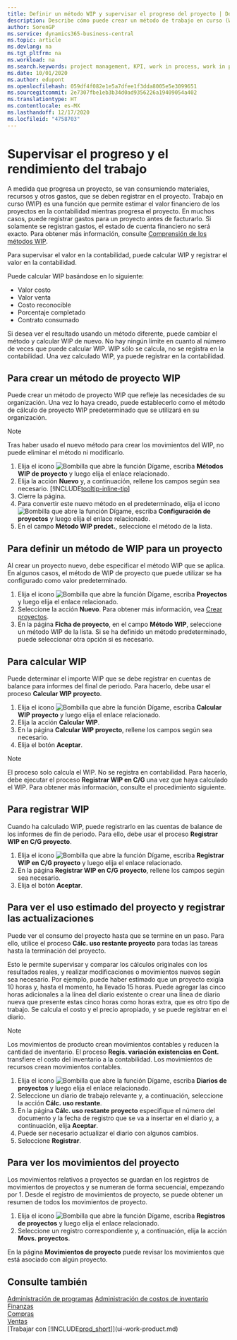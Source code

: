 ```yaml
---
title: Definir un método WIP y supervisar el progreso del proyecto | Documentos de Microsoft
description: Describe cómo puede crear un método de trabajo en curso (WIP) y calcular el WIP para estimar el valor financiero de los trabajos mientras están en progreso.
author: SorenGP
ms.service: dynamics365-business-central
ms.topic: article
ms.devlang: na
ms.tgt_pltfrm: na
ms.workload: na
ms.search.keywords: project management, KPI, work in process, work in progress
ms.date: 10/01/2020
ms.author: edupont
ms.openlocfilehash: 059df4f082e1e5a7dfee1f3dda8005e5e3099651
ms.sourcegitcommit: 2e7307fbe1eb3b34d0ad9356226a19409054a402
ms.translationtype: HT
ms.contentlocale: es-MX
ms.lasthandoff: 12/17/2020
ms.locfileid: "4758703"
---
```

# <a name="monitor-job-progress-and-performance"></a>Supervisar el progreso y el rendimiento del trabajo
A medida que progresa un proyecto, se van consumiendo materiales, recursos y otros gastos, que se deben registrar en el proyecto. Trabajo en curso (WIP) es una función que permite estimar el valor financiero de los proyectos en la contabilidad mientras progresa el proyecto. En muchos casos, puede registrar gastos para un proyecto antes de facturarlo. Si solamente se registran gastos, el estado de cuenta financiero no será exacto. Para obtener más información, consulte [Comprensión de los métodos WIP](projects-understanding-wip.md).

Para supervisar el valor en la contabilidad, puede calcular WIP y registrar el valor en la contabilidad.

Puede calcular WIP basándose en lo siguiente:

* Valor costo
* Valor venta
* Costo reconocible
* Porcentaje completado
* Contrato consumado

Si desea ver el resultado usando un método diferente, puede cambiar el método y calcular WIP de nuevo. No hay ningún límite en cuanto al número de veces que puede calcular WIP. WIP sólo se calcula, no se registra en la contabilidad. Una vez calculado WIP, ya puede registrar en la contabilidad.

## <a name="to-create-a-job-wip-method"></a>Para crear un método de proyecto WIP
Puede crear un método de proyecto WIP que refleje las necesidades de su organización. Una vez lo haya creado, puede establecerlo como el método de cálculo de proyecto WIP predeterminado que se utilizará en su organización.  

> [!NOTE]
> Tras haber usado el nuevo método para crear los movimientos del WIP, no puede eliminar el método ni modificarlo.  

1. Elija el icono ![Bombilla que abre la función Dígame](media/ui-search/search_small.png "Dígame qué desea hacer"), escriba **Métodos WIP de proyecto** y luego elija el enlace relacionado.  
2. Elija la acción **Nuevo** y, a continuación, rellene los campos según sea necesario. [!INCLUDE[tooltip-inline-tip](includes/tooltip-inline-tip_md.md)]  
3. Cierre la página.   
4. Para convertir este nuevo método en el predeterminado, elija el icono ![Bombilla que abre la función Dígame](media/ui-search/search_small.png "Dígame qué desea hacer"), escriba **Configuración de proyectos** y luego elija el enlace relacionado.  
5. En el campo **Método WIP predet.**, seleccione el método de la lista.

## <a name="to-define-a-wip-method-for-a-job"></a>Para definir un método de WIP para un proyecto
Al crear un proyecto nuevo, debe especificar el método WIP que se aplica. En algunos casos, el método de WIP de proyecto que puede utilizar se ha configurado como valor predeterminado.

1. Elija el icono ![Bombilla que abre la función Dígame](media/ui-search/search_small.png "Dígame qué desea hacer"), escriba **Proyectos** y luego elija el enlace relacionado.
2. Seleccione la acción **Nuevo**. Para obtener más información, vea [Crear proyectos](projects-how-create-jobs.md).  
3. En la página **Ficha de proyecto**, en el campo **Método WIP**, seleccione un método WIP de la lista. Si se ha definido un método predeterminado, puede seleccionar otra opción si es necesario.  

## <a name="to-calculate-wip"></a>Para calcular WIP
Puede determinar el importe WIP que se debe registrar en cuentas de balance para informes del final de periodo. Para hacerlo, debe usar el proceso **Calcular WIP proyecto**.  

1. Elija el icono ![Bombilla que abre la función Dígame](media/ui-search/search_small.png "Dígame qué desea hacer"), escriba **Calcular WIP proyecto** y luego elija el enlace relacionado.  
2. Elija la acción **Calcular WIP**.
3. En la página **Calcular WIP proyecto**, rellene los campos según sea necesario.
4. Elija el botón **Aceptar**.  

> [!NOTE]  
>   El proceso solo calcula el WIP. No se registra en contabilidad. Para hacerlo, debe ejecutar el proceso **Registrar WIP en C/G** una vez que haya calculado el WIP. Para obtener más información, consulte el procedimiento siguiente.

## <a name="to-post-wip"></a>Para registrar WIP
Cuando ha calculado WIP, puede registrarlo en las cuentas de balance de los informes de fin de periodo. Para ello, debe usar el proceso **Registrar WIP en C/G proyecto**.

1. Elija el icono ![Bombilla que abre la función Dígame](media/ui-search/search_small.png "Dígame qué desea hacer"), escriba **Registrar WIP en C/G proyecto** y luego elija el enlace relacionado.  
2. En la página **Registrar WIP en C/G proyecto**, rellene los campos según sea necesario.  
3. Elija el botón **Aceptar**.

## <a name="to-view-job-usage-estimates-and-post-updates"></a>Para ver el uso estimado del proyecto y registrar las actualizaciones
Puede ver el consumo del proyecto hasta que se termine en un paso. Para ello, utilice el proceso **Cálc. uso restante proyecto** para todas las tareas hasta la terminación del proyecto.  

Esto le permite supervisar y comparar los cálculos originales con los resultados reales, y realizar modificaciones o movimientos nuevos según sea necesario. Por ejemplo, puede haber estimado que un proyecto exigía 10 horas y, hasta el momento, ha llevado 15 horas. Puede agregar las cinco horas adicionales a la línea del diario existente o crear una línea de diario nueva que presente estas cinco horas como horas extra, que es otro tipo de trabajo. Se calcula el costo y el precio apropiado, y se puede registrar en el diario.  

> [!NOTE]  
>   Los movimientos de producto crean movimientos contables y reducen la cantidad de inventario. El proceso **Regis. variación existencias en Cont.** transfiere el costo del inventario a la contabilidad. Los movimientos de recursos crean movimientos contables.  

1. Elija el icono ![Bombilla que abre la función Dígame](media/ui-search/search_small.png "Dígame qué desea hacer"), escriba **Diarios de proyectos** y luego elija el enlace relacionado.  
2. Seleccione un diario de trabajo relevante y, a continuación, seleccione la acción **Cálc. uso restante**.  
3. En la página **Cálc. uso restante proyecto** especifique el número del documento y la fecha de registro que se va a insertar en el diario y, a continuación, elija **Aceptar**.  
4. Puede ser necesario actualizar el diario con algunos cambios.  
5. Seleccione **Registrar**.

## <a name="to-view-job-ledger-entries"></a>Para ver los movimientos del proyecto
Los movimientos relativos a proyectos se guardan en los registros de movimientos de proyectos y se numeran de forma secuencial, empezando por 1. Desde el registro de movimientos de proyecto, se puede obtener un resumen de todos los movimientos de proyecto.    

1. Elija el icono ![Bombilla que abre la función Dígame](media/ui-search/search_small.png "Dígame qué desea hacer"), escriba **Registros de proyectos** y luego elija el enlace relacionado.
2. Seleccione un registro correspondiente y, a continuación, elija la acción **Movs. proyectos**.

En la página **Movimientos de proyecto** puede revisar los movimientos que está asociado con algún proyecto.  

## <a name="see-also"></a>Consulte también
[Administración de programas](projects-manage-projects.md)
[Administración de costos de inventario](finance-manage-inventory-costs.md)   
[Finanzas](finance.md)  
[Compras](purchasing-manage-purchasing.md)         
[Ventas](sales-manage-sales.md)      
[Trabajar con [!INCLUDE[prod_short](includes/prod_short.md)]](ui-work-product.md)  

